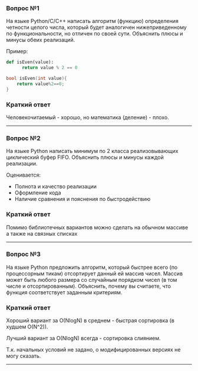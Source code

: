 ### Вопрос №1

На языке Python/C/C++ написать алгоритм (функцию) определения четности целого числа, который будет аналогичен нижеприведенному по функциональности, но отличен по своей сути. Объяснить плюсы и минусы обеих реализаций. 

Пример: 

```python
def isEven(value):
      return value % 2 == 0
```

```C++
bool isEven(int value){
    return value%2==0;
}
```
### Краткий ответ

Человекочитаемый - хорошо, но математика (деление) - плохо.

---
### Вопрос №2

На языке Python написать минимум по 2 класса реализовывающих циклический буфер FIFO. Объяснить плюсы и минусы каждой реализации.

Оценивается:

- Полнота и качество реализации
- Оформление кода
- Наличие сравнения и пояснения по быстродействию

### Краткий ответ

Помимо библиотечных вариантов можно сделать на обычном массиве а также на связных списках

---

### Вопрос №3

На языке Python предложить алгоритм, который быстрее всего (по процессорным тикам) отсортирует данный ей массив чисел. Массив может быть любого размера со случайным порядком чисел (в том числе и отсортированным). Объяснить, почему вы считаете, что функция соответствует заданным критериям.

### Краткий ответ

Хороший вариант за O(NlogN) в среднем - быстрая сортировка (в худшем O(N^2)).

Лучший вариант за O(NlogN) всегда - сортировка слиянием.

Т.к. начальных условий не задано, о модифицированных версиях не могу сказать.

---

